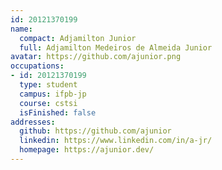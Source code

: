 ```yaml
---
id: 20121370199
name:
  compact: Adjamilton Junior
  full: Adjamilton Medeiros de Almeida Junior
avatar: https://github.com/ajunior.png
occupations:
- id: 20121370199
  type: student
  campus: ifpb-jp
  course: cstsi
  isFinished: false
addresses:
  github: https://github.com/ajunior
  linkedin: https://www.linkedin.com/in/a-jr/
  homepage: https://ajunior.dev/
---
```

